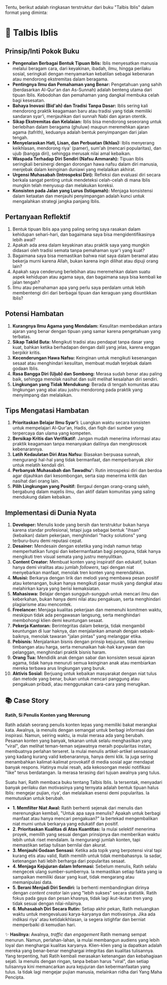 Tentu, berikut adalah ringkasan terstruktur dari buku "Talbis Iblis" dalam format yang diminta:

# 📖 Talbis Iblis

## Prinsip/Inti Pokok Buku
*   **Pengenalan Berbagai Bentuk Tipuan Iblis:** Iblis menyesatkan manusia melalui beragam cara, dari keyakinan, ibadah, ilmu, hingga perilaku sosial, seringkali dengan menyamarkan kebatilan sebagai kebenaran atau mendorong ekstremitas dalam beragama.
*   **Pentingnya Ilmu dan Pemahaman yang Benar:** Pengetahuan yang sahih (berdasarkan Al-Qur'an dan As-Sunnah) adalah benteng utama dari tipuan Iblis. Kebodohan dan pemahaman yang dangkal membuka celah bagi kesesatan.
*   **Bahaya Inovasi (Bid'ah) dan Tradisi Tanpa Dasar:** Iblis sering kali mendorong praktik keagamaan baru atau tradisi yang tidak memiliki sandaran syar'i, menjauhkan dari sunnah Nabi dan ajaran otentik.
*   **Sikap Ekstremitas dan Kelalaian:** Iblis bisa mendorong seseorang untuk berlebihan dalam beragama (ghuluw) maupun meremehkan ajaran agama (tafrith), keduanya adalah bentuk penyimpangan dari jalan tengah.
*   **Menyelaraskan Hati, Lisan, dan Perbuatan (Ikhlas):** Iblis menyerang keikhlasan, mendorong riya' (pamer), sum'ah (mencari popularitas), dan ujub (bangga diri), sehingga merusak nilai amal kebaikan.
*   **Waspada Terhadap Diri Sendiri (Nafsu Ammarah):** Tipuan Iblis seringkali bersinergi dengan dorongan hawa nafsu dalam diri manusia, menjebak dalam keinginan duniawi yang melalaikan akhirat.
*   **Urgensi Muhasabah (Introspeksi Diri):** Refleksi dan evaluasi diri secara berkala sangat penting untuk mendeteksi celah-celah di mana Iblis mungkin telah menyusup dan melakukan koreksi.
*   **Konsisten pada Jalan yang Lurus (Istiqamah):** Menjaga konsistensi dalam ketaatan dan menjauhi penyimpangan adalah kunci untuk mengalahkan strategi jangka panjang Iblis.

## Pertanyaan Reflektif
1.  Bentuk tipuan Iblis apa yang paling sering saya rasakan dalam kehidupan sehari-hari, dan bagaimana saya bisa mengidentifikasinya lebih awal?
2.  Apakah ada area dalam keyakinan atau praktik saya yang mungkin didasari oleh tradisi semata tanpa pemahaman syar'i yang kuat?
3.  Bagaimana saya bisa memastikan bahwa niat saya dalam beramal atau bekerja murni karena Allah, bukan karena ingin dilihat atau dipuji orang lain?
4.  Apakah saya cenderung berlebihan atau meremehkan dalam suatu aspek kehidupan atau agama saya, dan bagaimana saya bisa kembali ke jalan tengah?
5.  Ilmu atau pemahaman apa yang perlu saya perdalam untuk lebih membentengi diri dari berbagai tipuan dan keraguan yang disuntikkan Iblis?

## Potensi Hambatan
1.  **Kurangnya Ilmu Agama yang Mendalam:** Kesulitan membedakan antara ajaran yang benar dengan tipuan yang samar karena pengetahuan yang terbatas.
2.  **Sikap Taklid Buta:** Mengikuti tradisi atau pendapat tanpa dasar yang kuat, bahkan ketika berhadapan dengan dalil yang jelas, karena enggan berpikir kritis.
3.  **Kecenderungan Hawa Nafsu:** Keinginan untuk mengikuti kesenangan sesaat atau menghindari kesulitan, membuat mudah terjebak dalam godaan Iblis.
4.  **Rasa Bangga Diri (Ujub) dan Sombong:** Merasa sudah benar atau paling baik, sehingga menolak nasihat dan sulit melihat kesalahan diri sendiri.
5.  **Lingkungan yang Tidak Mendukung:** Berada di tengah komunitas atau lingkungan yang abai atau justru mendorong pada praktik yang menyimpang dan melalaikan.

## Tips Mengatasi Hambatan
1.  **Prioritaskan Belajar Ilmu Syar'i:** Luangkan waktu secara konsisten untuk mempelajari Al-Qur'an, Hadis, dan fiqih dari sumber yang terpercaya dan ulama yang kompeten.
2.  **Bersikap Kritis dan Verifikatif:** Jangan mudah menerima informasi atau praktik keagamaan tanpa menanyakan dalilnya dan mengkroscek kebenarannya.
3.  **Latih Kedaulatan Diri Atas Nafsu:** Biasakan berpuasa sunnah, mengurangi hal-hal yang tidak bermanfaat, dan memperbanyak zikir untuk melatih kendali diri.
4.  **Perbanyak Muhasabah dan Tawadhu':** Rutin introspeksi diri dan berdoa agar dijauhkan dari kesombongan, serta siap menerima kritik dan nasihat dari orang lain.
5.  **Pilih Lingkungan yang Positif:** Bergaul dengan orang-orang saleh, bergabung dalam majelis ilmu, dan aktif dalam komunitas yang saling mendukung dalam kebaikan.

## Implementasi di Dunia Nyata
1.  **Developer:** Menulis kode yang bersih dan terstruktur bukan hanya karena standar profesional, tetapi juga sebagai bentuk "ihsan" (kebaikan) dalam pekerjaan, menghindari "hacky solutions" yang terburu-buru demi reputasi cepat.
2.  **Desainer:** Mendesain dengan estetika yang indah namun tetap memperhatikan fungsi dan kebermanfaatan bagi pengguna, tidak hanya mengikuti tren visual semata yang justru menyulitkan.
3.  **Content Creator:** Membuat konten yang inspiratif dan edukatif, bukan hanya demi viralitas atau jumlah *followers*, tapi dengan niat menyebarkan manfaat, menolak tren konten yang merendahkan.
4.  **Musisi:** Berkarya dengan lirik dan melodi yang membawa pesan positif atau ketenangan, bukan hanya mengikuti pasar musik yang dangkal atau melahirkan karya yang berisi kemaksiatan.
5.  **Mahasiswa:** Belajar dengan sungguh-sungguh untuk mencari ilmu dan keberkahan, bukan hanya demi nilai atau pengakuan, serta menghindari plagiarisme atau mencontek.
6.  **Freelancer:** Menjaga kualitas pekerjaan dan memenuhi komitmen waktu, meskipun tidak ada pengawasan langsung, serta menghindari membohongi klien demi keuntungan sesaat.
7.  **Pekerja Kantoran:** Berintegritas dalam bekerja, tidak mengambil keuntungan di luar haknya, dan menjalankan amanah dengan sebaik-baiknya, menolak tawaran "jalan pintas" yang melanggar etika.
8.  **Pebisnis:** Menjalankan bisnis dengan prinsip kejujuran, tidak menipu timbangan atau harga, serta menunaikan hak-hak karyawan dan pelanggan, menghindari praktik bisnis haram.
9.  **Orang Tua:** Mendidik anak dengan sabar dan konsisten sesuai ajaran agama, tidak hanya menuruti semua keinginan anak atau membiarkan mereka terbawa arus lingkungan yang buruk.
10. **Aktivis Sosial:** Berjuang untuk kebaikan masyarakat dengan niat tulus dan metode yang benar, bukan untuk mencari panggung atau pengakuan pribadi, atau menggunakan cara-cara yang merugikan.

## 📚 Case Story

**Ratih, Si Penulis Konten yang Merenung**

Ratih adalah seorang penulis konten lepas yang memiliki bakat merangkai kata. Awalnya, ia menulis dengan semangat untuk berbagi informasi dan inspirasi. Namun, seiring waktu, ia mulai merasa ada yang berubah. Pesanan konten yang banyak, tekanan untuk selalu menghasilkan yang "viral", dan melihat teman-teman sejawatnya meraih popularitas instan, membuatnya perlahan terseret. Ia mulai menulis artikel-artikel sensasional yang kadang kurang valid kebenarannya, hanya demi klik. Ia juga sering menambahkan kalimat-kalimat provokatif di media sosial agar mendapat banyak respons. Hatinya mulai resah, ada kekosongan meski notifikasi "like" terus berdatangan. Ia merasa terasing dari tujuan awalnya yang tulus.

Suatu hari, Ratih membaca buku tentang Talbis Iblis. Ia tersentak, menyadari banyak perilaku dan motivasinya yang ternyata adalah bentuk tipuan halus Iblis: mengejar pujian, riya', dan melalaikan esensi demi popularitas. Ia memutuskan untuk berubah.

*   **1. Memfilter Niat Awal:** Ratih berhenti sejenak dari menulis dan merenungkan kembali, "Untuk apa saya menulis? Apakah untuk berbagi manfaat atau hanya mencari pengakuan?" Ia bertekad mengembalikan niat murni untuk berkarya yang edukatif dan positif.
*   **2. Prioritaskan Kualitas di Atas Kuantitas:** Ia mulai selektif menerima proyek, memilih yang sesuai dengan prinsipnya dan memberikan waktu lebih untuk riset mendalam. Ia mengurangi jumlah konten, tapi memastikan setiap tulisan bernilai dan akurat.
*   **3. Menjauhi Godaan Sensasi:** Ketika ada topik yang berpotensi viral tapi kurang etis atau valid, Ratih memilih untuk tidak membahasnya. Ia sadar, ketenangan hati lebih berharga dari popularitas sesaat.
*   **4. Menjaga Kejujuran dalam Informasi:** Sebelum menulis, Ratih selalu mengecek ulang sumber-sumbernya. Ia memastikan setiap fakta yang ia sampaikan memiliki dasar yang kuat, tidak mengarang atau memanipulasi data.
*   **5. Berani Menjadi Diri Sendiri:** Ia berhenti membandingkan dirinya dengan *content creator* lain yang "lebih sukses" secara statistik. Ratih fokus pada gaya dan pesan khasnya, tidak lagi ikut-ikutan tren yang tidak sesuai dengan nilai-nilainya.
*   **6. Muhasabah Diri Secara Rutin:** Setiap akhir pekan, Ratih meluangkan waktu untuk mengevaluasi karya-karyanya dan motivasinya. Jika ada indikasi riya' atau ketidakikhlasan, ia segera istighfar dan berniat memperbaiki di kemudian hari.

✨ **Hasilnya:** Awalnya, *traffic* dan *engagement* Ratih memang sempat menurun. Namun, perlahan-lahan, ia mulai membangun audiens yang lebih loyal dan menghargai kualitas karyanya. Klien-klien yang ia dapatkan adalah mereka yang benar-benar menghargai integritas dan kualitas tulisannya. Yang terpenting, hati Ratih kembali merasakan ketenangan dan kebahagiaan sejati. Ia menulis dengan ringan, tanpa beban harus "viral", dan setiap tulisannya kini memancarkan aura kejujuran dan kebermanfaatan yang tulus. Ia tidak lagi mengejar pujian manusia, melainkan ridha dari Yang Maha Pencipta.